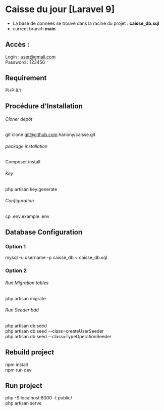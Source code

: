 # Caisse du jour [Laravel 9]
* La base de données se trouve dans la racine du projet : __caisse_db.sql__  
* current branch __main__  
## Accès :
Login : user@gmail.com  
Password : 123456  

## Requirement
PHP 8.1

## Procédure d'Installation

###### Cloner dépôt
git clone git@github.com:hariony/caisse.git

###### package installation
Composer install
###### Key
php artisan key:generate
###### Configuration
cp .env.example .env
## Database Configuration
### Option 1

mysql -u username -p caisse_db < caisse_db.sql

### Option 2

###### Run Migration tables
php artisan migrate
###### Run Seeder bdd
php artisan db:seed  
php artisan db:seed --class=createUserSeeder  
php artisan db:seed --class=TypeOperationSeeder  

## Rebuild project
npm install  
npm run dev  

## Run project
php -S localhost:8000 -t public/  
php artisan serve  